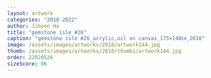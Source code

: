 ```yaml
---
layout: artwork
categories: "2018-2022"
author: Jihoon Ha
title: "gemstone isle #26"
caption: "gemstone isle #26_acrylic,oil on canvas_175×140㎝_2018"
image: /assets/images/artworks/2018/artwork144.jpg
thumb: /assets/images/artworks/2018/thumbs/artwork144.jpg
order: 22020526
sizeScore: 06
---
```

